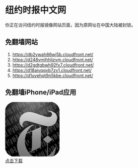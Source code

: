 <h1>纽约时报中文网</h1>
<p>你正在访问纽约时报镜像网站页面，因为原网址在中国大陆被封锁。</p>
<h2>免翻墙网站</h2>
<ol>
<li><a href="https://db2ywah86wj5b.cloudfront.net/" target="1">https://db2ywah86wj5b.cloudfront.net/</a></li>
<li><a href="https://d248vmlhhlizvm.cloudfront.net/" target="2">https://d248vmlhhlizvm.cloudfront.net/</a></li>
<li><a href="https://d2gdtgbwh92fx7.cloudfront.net/" target="3">https://d2gdtgbwh92fx7.cloudfront.net/</a></li>
<li><a href="https://d18aivqqvb7zv1.cloudfront.net/" target="4">https://d18aivqqvb7zv1.cloudfront.net/</a></li>
<li><a href="https://d1uvehqt9n5kbe.cloudfront.net/" target="5">https://d1uvehqt9n5kbe.cloudfront.net/</a></li>
</ol>
<h2>免翻墙iPhone/iPad应用</h2>
<p>
	<a href="https://itunes.apple.com/cn/app/niu-yue-shi-bao-zhong-wen-wang/id807498298?mt=8">
		<img src="icon175x175.jpeg" />
		<br/>点击下载
	</a>
</p>